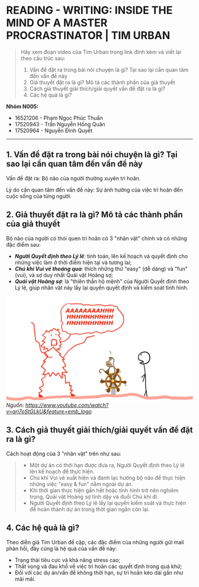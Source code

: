 # READING - WRITING: INSIDE THE MIND OF A MASTER PROCRASTINATOR | TIM URBAN

> Hãy xem đoạn video của Tim Urban trong link đính kèm và viết lại theo cấu trúc sau:
>
> 1. Vấn đề đặt ra trong bài nói chuyện là gì? Tại sao lại cần quan tâm đến vấn đề này
> 2. Giả thuyết đặt ra là gì? Mô tả các thành phần của giả thuyết
> 3. Cách giả thuyết giải thích/giải quyết vấn đề đặt ra là gì?
> 4. Các hệ quả là gì?

**Nhóm N005:**

- 16521206 - Phạm Ngọc Phúc Thuần
- 17520943 - Trần Nguyễn Hồng Quân
- 17520964 - Nguyễn Đình Quyết

---

## 1. Vấn đề đặt ra trong bài nói chuyện là gì? Tại sao lại cần quan tâm đến vấn đề này

Vấn đề đặt ra: Bộ não của người thường xuyên trì hoãn.

Lý do cần quan tâm đến vấn đề này: Sự ảnh hưởng của việc trì hoãn đến cuộc sống của từng người.

## 2. Giả thuyết đặt ra là gì? Mô tả các thành phần của giả thuyết

Bộ não của người có thói quen trì hoãn có 3 "nhân vật" chính và có những đặc điểm sau:

- **_Người Quyết định theo Lý lẽ_**: tính toán, lên kế hoạch và quyết định cho những việc làm ở thời điểm hiện tại và tương lai;
- **_Chú khỉ Vui vẻ thoáng qua_**: thích những thứ "easy" (dễ dàng) và "fun" (vui), và sợ duy nhất Quái vật Hoảng sợ;
- **_Quái vật Hoảng sợ_**: là "thiên thần hộ mệnh" của Người Quyết định theo Lý lẽ, giúp nhân vật này lấy lại quyền quyết định và kiểm soát tình hình.

![inside-procrastinator-mind](./Images/inside-procrastinator-mind-tim-urban.png)
_Nguồn: https://www.youtube.com/watch?v=arj7oStGLkU&feature=emb_logo_

## 3. Cách giả thuyết giải thích/giải quyết vấn đề đặt ra là gì?

Cách hoạt động của 3 "nhân vật" trên như sau:

> - Một dự án có thời hạn được đưa ra, Người Quyết định theo Lý lẽ lên kế hoạch để thực hiện.
> - Chú khỉ Vui vẻ xuất hiện và đánh lạc hướng bộ não để thực hiện những việc "easy & fun" nằm ngoài dự án.
> - Khi thời gian thực hiện gần hết hoặc tình hình trở nên nghiêm trọng, Quái vật Hoảng sợ tỉnh dậy và đuổi Chú khỉ đi.
> - Người Quyết định theo Lý lẽ lấy lại quyền kiểm soát và thực hiện để hoàn thành dự án trong thời gian ngắn còn lại.

## 4. Các hệ quả là gì?

Theo diễn giả Tim Urban đề cập, các đặc điểm của những người gửi mail phản hồi, đây cũng là hệ quả của vấn đề này:

- Trạng thái tiêu cực và khả năng stress cao;
- Thất vọng và đau khổ về việc trì hoãn các quyết định trong quá khứ;
- Đối với các dự án/vấn đề không thời hạn, sự trì hoãn kéo dài gần như mãi mãi.
